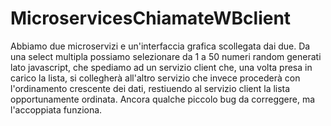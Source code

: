 # MicroservicesChiamateWBclient
Abbiamo due microservizi e un'interfaccia grafica scollegata dai due. Da una select multipla possiamo selezionare da 1 a 50 numeri random generati
lato javascript, che spediamo ad un servizio client che, una volta presa in carico la lista, si collegherà all'altro servizio che invece procederà con
l'ordinamento crescente dei dati, restiuendo al servizio client la lista opportunamente ordinata.
Ancora qualche piccolo bug da correggere, ma l'accoppiata funziona.
